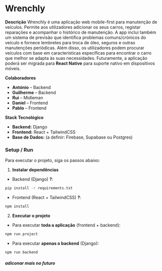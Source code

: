# Wrenchly

**Descrição**
Wrenchly é uma aplicação web mobile-first para manutenção de veículos. Permite aos utilizadores adicionar os seus carros, registar reparações e acompanhar o histórico de manutenção. A app inclui também um sistema de previsão que identifica problemas comuns/crónicos do veículo e fornece lembretes para troca de óleo, seguros e outras manutenções periódicas. Além disso, os utilizadores podem procurar veículos com base em características específicas para encontrar o carro que melhor se adapta às suas necessidades. Futuramente, a aplicação poderá ser migrada para **React Native** para suporte nativo em dispositivos móveis.

**Colaboradores**

* **António** – Backend
* **Guilherme** – Backend
* **Rui** – Midleman
* **Daniel** – Frontend
* **Pablo** – Frontend

**Stack Tecnológico**

* **Backend:** Django
* **Frontend:** React + TailwindCSS
* **Base de Dados:** (a definir: Firebase, Supabase ou Postgres)


### Setup / Run

Para executar o projeto, siga os passos abaixo:

1. **Instalar dependências**

* Backend (Django) **?**:

```bash
pip install -r requirements.txt
```

* Frontend (React + TailwindCSS) **?**:

```bash
npm install
```

2. **Executar o projeto**

* Para executar **toda a aplicação** (frontend + backend):

```bash
npm run project
```

* Para executar **apenas o backend** (Django):

```bash
npm run backend
```

##### adiconar mais no futuro


